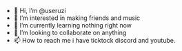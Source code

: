 - 👋 Hi, I’m @useruzi
- 👀 I’m interested in making friends and music
- 🌱 I’m currently learning  nothing right now
- 💞️ I’m looking to collaborate on anything 
- 📫 How to reach me i have ticktock discord and youtube.

<!---
useruzi/useruzi is a ✨ special ✨ repository because its `README.md` (this file) appears on your GitHub profile.
You can click the Preview link to take a look at your changes.
--->

